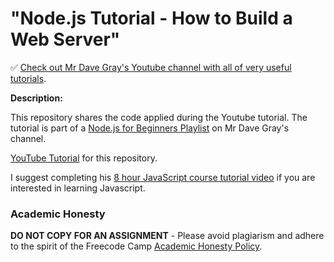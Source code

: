 # "Node.js Tutorial - How to Build a Web Server"

✅ [Check out Mr Dave Gray's Youtube channel with all of very useful tutorials](https://www.youtube.com/DaveGrayTeachesCode).

**Description:**

This repository shares the code applied during the Youtube tutorial. The tutorial is part of a [Node.js for Beginners Playlist](https://www.youtube.com/playlist?list=PL0Zuz27SZ-6PFkIxaJ6Xx_X46avTM1aYw) on Mr Dave Gray's channel.  

[YouTube Tutorial](https://youtu.be/3ZAKY-CDKog) for this repository.

I suggest completing his [8 hour JavaScript course tutorial video](https://youtu.be/EfAl9bwzVZk) if you are interested in learning Javascript.

### Academic Honesty

**DO NOT COPY FOR AN ASSIGNMENT** - Please avoid plagiarism and adhere to the spirit of the Freecode Camp [Academic Honesty Policy](https://www.freecodecamp.org/news/academic-honesty-policy/).
